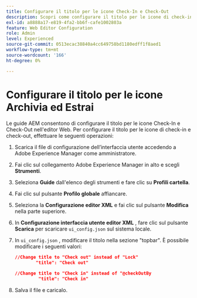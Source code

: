 ```yaml
---
title: Configurare il titolo per le icone Check-In e Check-Out
description: Scopri come configurare il titolo per le icone di check-in e check-out
exl-id: a8888a17-e819-4fa2-bb6f-cafe1002803a
feature: Web Editor Configuration
role: Admin
level: Experienced
source-git-commit: 0513ecac38840a4cc649758bd1180edff1f8aed1
workflow-type: tm+mt
source-wordcount: '166'
ht-degree: 0%

---
```


# Configurare il titolo per le icone Archivia ed Estrai

Le guide AEM consentono di configurare il titolo per le icone Check-In e Check-Out nell&#39;editor Web. Per configurare il titolo per le icone di check-in e check-out, effettuare le seguenti operazioni:

1. Scarica il file di configurazione dell’interfaccia utente accedendo a Adobe Experience Manager come amministratore.
1. Fai clic sul collegamento Adobe Experience Manager in alto e scegli **Strumenti**.
1. Seleziona **Guide** dall&#39;elenco degli strumenti e fare clic su **Profili cartella**.
1. Fai clic sul pulsante **Profilo globale** affiancare.
1. Seleziona la **Configurazione editor XML** e fai clic sul pulsante **Modifica** nella parte superiore.
1. In **Configurazione interfaccia utente editor XML** , fare clic sul pulsante **Scarica** per scaricare `ui_config.json` sul sistema locale.
1. In `ui_config.json` , modificare il titolo nella sezione &quot;topbar&quot;. È possibile modificare i seguenti valori:

   ```json
   //Change title to "Check out" instead of "Lock"
           "title": "Check out"
   
   //Change title to "Check in" instead of "@checkOutBy
            "title": "Check in"
   ```

1. Salva il file e caricalo.
